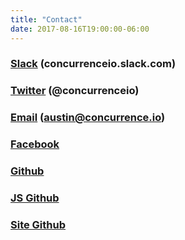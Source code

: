 ```yaml
---
title: "Contact"
date: 2017-08-16T19:00:00-06:00
---
```


### <a href="https://join.slack.com/t/concurrenceio/shared_invite/enQtMjY0MTE1NTM1NTA4LTJkYTE5OThkODRjYjI2ZDE0YjEzNGFkNzUwMjk5NzE5N2M5NWYxMjU5NjAwODhlNTg5MzAyNmQ0OTY1Zjk2OTY" target="_blank">Slack</a> (concurrenceio.slack.com)
### <a href="https://twitter.com/concurrenceio" target="_blank">Twitter</a> (@concurrenceio)
### <a href="mailto:austin@concurrence.io">Email</a> (**austin@concurrence.io**)
### <a href="https://www.facebook.com/Concurrence-184771615416292/">Facebook</a>
### <a href="https://github.com/austintgriffith/concurrence.io" target="_blank">Github</a>
### <a href="https://github.com/austintgriffith/concurrence.js" target="_blank">JS Github</a>
### <a href="https://github.com/austintgriffith/concurrence.io-site" target="_blank">Site Github</a>
